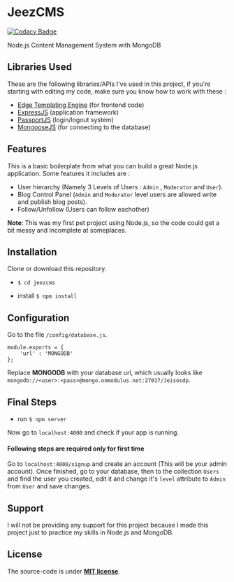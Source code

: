 # JeezCMS

[![Codacy Badge](https://api.codacy.com/project/badge/Grade/d7583e2b63f94cc7a833cdec40789ebc)](https://app.codacy.com/app/siddarthsh/jeezcms?utm_source=github.com&utm_medium=referral&utm_content=siddarthsh/jeezcms&utm_campaign=Badge_Grade_Dashboard)

Node.js Content Management System with MongoDB

## Libraries Used
These are the following libraries/APIs I've used in this project, if you're starting with editing my code, make sure you know how to work with these :

- [Edge Templating Engine](https://edge.adonisjs.com/docs/getting-started) (for frontend code)
- [ExpressJS](https://expressjs.com/en/starter/installing.html) (application framework)
- [PassportJS](http://www.passportjs.org/docs/) (login/logout system)
- [MongooseJS](https://mongoosejs.com/docs/guide.html) (for connecting to the database)

## Features
This is a basic boilerplate from what you can build a great Node.js application. Some features it includes are :

- User hierarchy (Namely 3 Levels of Users : `Admin` , `Moderator` and `User`).
- Blog Control Panel (`Admin` and `Moderator` level users are allowed write and publish blog posts).
- Follow/Unfollow (Users can follow eachother)

__Note__: This was my first pet project using Node.js, so the code could get a bit messy and incomplete at someplaces.



## Installation

Clone or download this repository.

- `$ cd jeezcms`

- install `$ npm install`

## Configuration
Go to the file `/config/database.js`. 

```
module.exports = {
	'url' : 'MONGODB' 
};
```
Replace __MONGODB__ with your database url, which usually looks like `mongodb://<user>:<pass>@mongo.onmodulus.net:27017/Jeisosdp`.

## Final Steps

- run `$ npm server`

Now go to `localhost:4000` and check if your app is running.

#### Following steps are required only for first time
Go to `localhost:4000/signup` and create an account (This will be your admin account).
Once finished, go to your database, then to the collection `Users` and find the user you created, edit it and change it's `level` attribute to `Admin` from `User` and save changes.

## Support
I will not be providing any support for this project because I made this project just to practice my skills in Node.js and MongoDB.
## License
The source-code is under [__MIT license__](https://github.com/siddarthsh/jeezcms/blob/master/license.txt).
